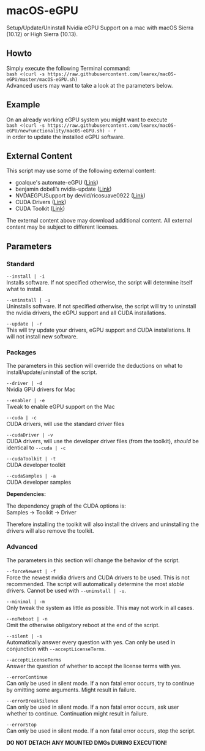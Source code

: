 
# macOS-eGPU
Setup/Update/Uninstall Nvidia eGPU Support on a mac with macOS Sierra (10.12) or High Sierra (10.13).

## Howto
Simply execute the following Terminal command:  
`bash <(curl -s https://raw.githubusercontent.com/learex/macOS-eGPU/master/macOS-eGPU.sh)`  
Advanced users may want to take a look at the parameters below.

## Example
On an already working eGPU system you might want to execute  
`bash <(curl -s https://raw.githubusercontent.com/learex/macOS-eGPU/newFunctionality/macOS-eGPU.sh) - r`  
in order to update the installed eGPU software.

## External Content
This script may use some of the following external content:
- goalque's automate-eGPU ([Link][1])
- benjamin dobell’s nvidia-update ([Link][2])
- NVDAEGPUSupport by devild/ricosuave0922 ([Link][3])
- CUDA Drivers ([Link][4])
- CUDA Toolkit ([Link][5])

The external content above may download additional content.
All external content may be subject to different licenses.

## Parameters
### Standard
`--install | -i`  
Installs software. If not specified otherwise, the script will determine itself what to install.

`--uninstall | -u`  
Uninstalls software. If not specified otherwise, the script will try to uninstall the nvidia drivers, the eGPU support and all CUDA installations.

`--update | -r`  
This will try update your drivers, eGPU support and CUDA installations. It will not install new software.  

### Packages
The parameters in this section will override the deductions on what to install/update/uninstall of the script.

`--driver | -d`  
Nvidia GPU drivers for Mac

`--enabler | -e`  
Tweak to enable eGPU support on the Mac

`--cuda | -c`  
CUDA drivers, will use the standard driver files

`--cudaDriver | -v`  
CUDA drivers, will use the developer driver files (from the toolkit), *should* be identical to `--cuda | -c `

`--cudaToolkit | -t`  
CUDA developer toolkit

`--cudaSamples | -a`  
CUDA developer samples

**Dependencies:**

The dependency graph of the CUDA options is:  
Samples -\> Toolkit -\> Driver

Therefore installing the toolkit will also install the drivers and uninstalling the drivers will also remove the toolkit.

### Advanced
The parameters in this section will change the behavior of the script.

`--forceNewest | -f`  
Force the newest nvidia drivers and CUDA drivers to be used. This is not recommended. The script will automatically determine the most *stable* drivers. Cannot be used with `--uninstall | -u`.

`--minimal | -m`  
Only tweak the system as little as possible. This may not work in all cases.

`--noReboot | -n`  
Omit the otherwise obligatory reboot at the end of the script.

`--silent | -s`  
Automatically answer every question with yes. Can only be used in conjunction with `--acceptLicenseTerms`.

`--acceptLicenseTerms`  
Answer the question of whether to accept the license terms with yes.

`--errorContinue`  
Can only be used in silent mode. If a non fatal error occurs, try to continue by omitting some arguments. Might result in failure.

`--errorBreakSilence`  
Can only be used in silent mode. If a non fatal error occurs, ask user whether to continue. Continuation  might result in failure.

`--errorStop`  
Can only be used in silent mode. If a non fatal error occurs, stop the script.


**DO NOT DETACH ANY MOUNTED DMGs DURING EXECUTION!**

[1]:	https://github.com/goalque/automate-eGPU "automate-eGPU"
[2]:	https://github.com/Benjamin-Dobell/nvidia-update "nvidia-update"
[3]:	https://egpu.io/forums/mac-setup/wip-nvidia-egpu-support-for-high-sierra/#post-22370 "NVDAEGPUSupport"
[4]:	http://www.nvidia.com/object/mac-driver-archive.html "CUDA Driver"
[5]:	https://developer.nvidia.com/cuda-toolkit-archive "Cuda Toolkit"